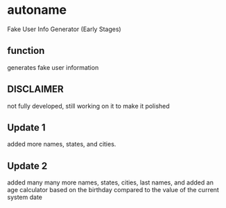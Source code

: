 # autoname
Fake User Info Generator (Early Stages)
## function
generates fake user information
## DISCLAIMER
not fully developed, still working on it to make it polished
## Update 1
added more names, states, and cities.
## Update 2
added many many more names, states, cities, last names, and
added an age calculator based on the birthday compared
to the value of the current system date

